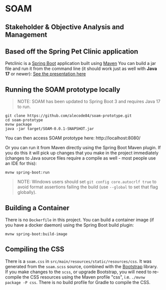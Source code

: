 # SOAM
## Stakeholder & Objective Analysis and Management



## Based off the Spring Pet Clinic application
Petclinic is a [Spring Boot](https://spring.io/guides/gs/spring-boot) application built using [Maven](https://spring.io/guides/gs/maven/)  You can build a jar file and run it from the command line (it should work just as well with __Java 17__ or newer):
<a href="https://speakerdeck.com/michaelisvy/spring-petclinic-sample-application">See the presentation here</a>

## Running the SOAM prototype locally
> NOTE: SOAM has been updated to Spring Boot 3 and requires Java 17 to run.
```
git clone https://github.com/alecode84/soam-prototype.git
cd soam-prototype
mvnw package
java -jar target/SOAM-0.0.1-SNAPSHOT.jar
```

You can then access SOAM prototype here: http://localhost:8080/


Or you can run it from Maven directly using the Spring Boot Maven plugin. If you do this it will pick up changes that you make in the project immediately (changes to Java source files require a compile as well - most people use an IDE for this):

```
mvnw spring-boot:run
```

> NOTE: Windows users should set `git config core.autocrlf true` to avoid format assertions failing the build (use `--global` to set that flag globally).


## Building a Container

There is no `Dockerfile` in this project. You can build a container image (if you have a docker daemon) using the Spring Boot build plugin:

```
mvnw spring-boot:build-image
```


## Compiling the CSS
There is a `soam.css` in `src/main/resources/static/resources/css`. It was generated from the `soam.scss` source, combined with the [Bootstrap](https://getbootstrap.com/) library. If you make changes to the `scss`, or upgrade Bootstrap, you will need to re-compile the CSS resources using the Maven profile "css", i.e. `./mvnw package -P css`. There is no build profile for Gradle to compile the CSS.
